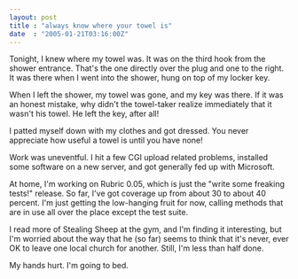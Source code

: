 ```yaml
---
layout: post
title : "always know where your towel is"
date  : "2005-01-21T03:16:00Z"
---
```

Tonight, I knew where my towel was.  It was on the third hook from the shower entrance.  That's the one directly over the plug and one to the right.  It was there when I went into the shower, hung on top of my locker key.

When I left the shower, my towel was gone, and my key was there.  If it was an honest mistake, why didn't the towel-taker realize immediately that it wasn't his towel.  He left the key, after all!

I patted myself down with my clothes and got dressed.  You never appreciate how useful a towel is until you have none!

Work was uneventful.  I hit a few CGI upload related problems, installed some software on a new server, and got generally fed up with Microsoft.

At home, I'm working on Rubric 0.05, which is just the "write some freaking tests!" release.  So far, I've got coverage up from about 30 to about 40 percent.  I'm just getting the low-hanging fruit for now, calling methods that are in use all over the place except the test suite.

I read more of Stealing Sheep at the gym, and I'm finding it interesting, but I'm worried about the way that he (so far) seems to think that it's never, ever OK to leave one local church for another.  Still, I'm less than half done.

My hands hurt.  I'm going to bed.

